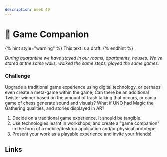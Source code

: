 ```yaml
---
description: Week 49
---
```


# 🥈 Game Companion

{% hint style="warning" %}
This text is a draft.
{% endhint %}

_During quarantine we have stayed in our rooms, apartments, houses. We've stared at the same walls, walked the same steps, played the same games._

### Challenge

Upgrade a traditional game experience using digital technology, or perhaps even create a meta-game within the game; Can there be an additional Twister winner based on the amount of trash talking that occurs, or can a game of chess generate sound and visuals? What if UNO had Magic the Gathering qualities, and stories displayed in AR?

1. Decide on a traditional game experience. It should be tangible.
2. Use technologies learnt in workshops, and create a "game companion" in the form of a mobile/desktop application and/or physical prototype.
3. Present your work as a playable experience and invite your friends!

## Links



